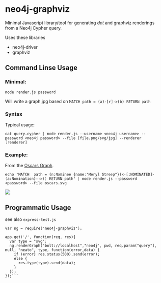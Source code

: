 # neo4j-graphviz

Minimal Javascript library/tool for generating *dot* and graphviz renderings from a Neo4j Cypher query.

Uses these libraries

* neo4j-driver
* graphviz

## Command Linse Usage

### Minimal:

`node render.js password`

Will write a graph.jpg based on `MATCH path = (a)-[r]->(b) RETURN path`

### Syntax

Typical usage:
```
cat query.cypher | node render.js --username <neo4j username> --password <neo4j password> --file [file.png/svg/jpg] --renderer [renderer]
```


### Example:

From the [Oscars Graph](http://gist.asciidoctor.org/?dropbox-14493611/oscars.adoc).

```
echo 'MATCH  path = (n:Nominee {name:"Meryl Streep"})<-[:NOMINATED]-(a:Nomination)-->() RETURN path' | node render.js --password <password> --file oscars.svg 
```

![](https://rawgithub.com/jexp/neo4j-graphviz/master/oscars.svg)


## Programmatic Usage

see also `express-test.js`

```
var ng = require("neo4j-graphviz");

app.get('/', function(req, res){
  var type = "svg";
  ng.renderGraph("bolt://localhost","neo4j", pwd, req.param("query"), null, "neato", type, function(error,data) {
    if (error) res.status(500).send(error);
    else {
      res.type(type).send(data);
    }
  });
});```
